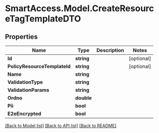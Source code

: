 # SmartAccess.Model.CreateResourceTagTemplateDTO

## Properties

Name | Type | Description | Notes
------------ | ------------- | ------------- | -------------
**Id** | **string** |  | [optional] 
**PolicyResourceTemplateId** | **string** |  | [optional] 
**Name** | **string** |  | 
**ValidationType** | **string** |  | 
**ValidationParams** | **string** |  | 
**Ordno** | **double** |  | 
**Pii** | **bool** |  | 
**E2eEncrypted** | **bool** |  | 

[[Back to Model list]](../README.md#documentation-for-models) [[Back to API list]](../README.md#documentation-for-api-endpoints) [[Back to README]](../README.md)

